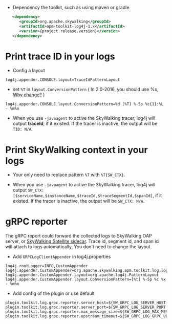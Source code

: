 * Dependency the toolkit, such as using maven or gradle
```xml
   <dependency>
      <groupId>org.apache.skywalking</groupId>
      <artifactId>apm-toolkit-log4j-1.x</artifactId>
      <version>{project.release.version}</version>
   </dependency>
```

# Print trace ID in your logs

* Config a layout
```properties
log4j.appender.CONSOLE.layout=TraceIdPatternLayout
```

* set `%T` in `layout.ConversionPattern` ( In 2.0-2016, you should use %x, [Why change?](https://github.com/wu-sheng/sky-walking/issues/77) )
```properties
log4j.appender.CONSOLE.layout.ConversionPattern=%d [%T] %-5p %c{1}:%L - %m%n
```

* When you use `-javaagent` to active the SkyWalking tracer, log4j will output **traceId**, if it existed. If the tracer is inactive, the output will be `TID: N/A`.

# Print SkyWalking context in your logs

* Your only need to replace pattern `%T` with `%T{SW_CTX}`.

* When you use `-javaagent` to active the SkyWalking tracer, log4j will output `SW_CTX: [$serviceName,$instanceName,$traceId,$traceSegmentId,$spanId]`, if it existed. If the tracer is inactive, the output will be `SW_CTX: N/A`.

# gRPC reporter

The gRPC report could forward the collected logs to SkyWalking OAP server, or [SkyWalking Satellite sidecar](https://github.com/apache/skywalking-satellite). Trace id, segment id, and span id will attach to logs automatically. You don't need to change the layout.

* Add `GRPCLogClientAppender` in log4j.properties

```properties
log4j.rootLogger=INFO,CustomAppender
log4j.appender.CustomAppender=org.apache.skywalking.apm.toolkit.log.log4j.v1.x.log.GRPCLogClientAppender
log4j.appender.CustomAppender.layout=org.apache.log4j.PatternLayout
log4j.appender.CustomAppender.layout.ConversionPattern=[%t] %-5p %c %x - %m%n
```

*  Add config of the plugin or use default

```properties
plugin.toolkit.log.grpc.reporter.server_host=${SW_GRPC_LOG_SERVER_HOST:127.0.0.1}
plugin.toolkit.log.grpc.reporter.server_port=${SW_GRPC_LOG_SERVER_PORT:11800}
plugin.toolkit.log.grpc.reporter.max_message_size=${SW_GRPC_LOG_MAX_MESSAGE_SIZE:10485760}
plugin.toolkit.log.grpc.reporter.upstream_timeout=${SW_GRPC_LOG_GRPC_UPSTREAM_TIMEOUT:30}
```
